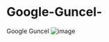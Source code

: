 # Google-Guncel-
Google Guncel
![image](https://user-images.githubusercontent.com/128829610/230721141-4fea1dcc-f132-4c02-ad5c-d0d4b5643e28.png)
